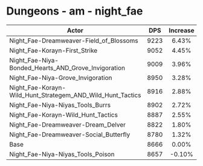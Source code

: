 # Dungeons - am - night_fae
| Actor | DPS | Increase |
|---|:---:|:---:|
|Night_Fae-Dreamweaver-Field_of_Blossoms|9223|6.43%|
|Night_Fae-Korayn-First_Strike|9052|4.45%|
|Night_Fae-Niya-Bonded_Hearts_AND_Grove_Invigoration|9009|3.96%|
|Night_Fae-Niya-Grove_Invigoration|8950|3.28%|
|Night_Fae-Korayn-Wild_Hunt_Strategem_AND_Wild_Hunt_Tactics|8916|2.88%|
|Night_Fae-Niya-Niyas_Tools_Burrs|8902|2.72%|
|Night_Fae-Korayn-Wild_Hunt_Tactics|8887|2.55%|
|Night_Fae-Dreamweaver-Dream_Delver|8822|1.80%|
|Night_Fae-Dreamweaver-Social_Butterfly|8780|1.32%|
|Base|8666|0.00%|
|Night_Fae-Niya-Niyas_Tools_Poison|8657|-0.10%|
